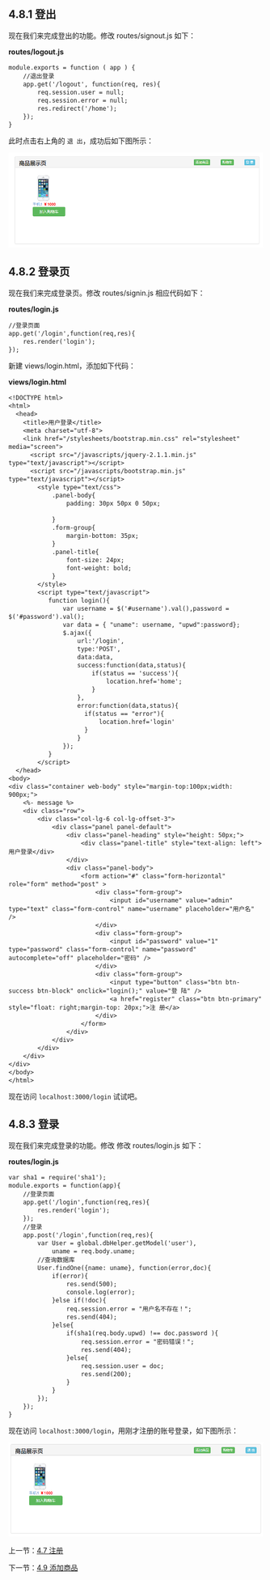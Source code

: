 ## 4.8.1 登出

现在我们来完成登出的功能。修改 routes/signout.js 如下：

**routes/logout.js**

```
module.exports = function ( app ) {
    //退出登录
    app.get('/logout', function(req, res){
        req.session.user = null;
        req.session.error = null;
        res.redirect('/home');
    });
}
```

此时点击右上角的 `退 出`，成功后如下图所示：

![](./img/4.8.1.png)

## 4.8.2 登录页

现在我们来完成登录页。修改 routes/signin.js 相应代码如下：

**routes/login.js**

```
//登录页面
app.get('/login',function(req,res){
    res.render('login');
});
```

新建 views/login.html，添加如下代码：

**views/login.html**

```
<!DOCTYPE html>
<html>
  <head>
    <title>用户登录</title>
	<meta charset="utf-8">
    <link href="/stylesheets/bootstrap.min.css" rel="stylesheet" media="screen">
      <script src="/javascripts/jquery-2.1.1.min.js" type="text/javascript"></script>
      <script src="/javascripts/bootstrap.min.js" type="text/javascript"></script>
		<style type="text/css">
			.panel-body{
				padding: 30px 50px 0 50px;

			}
			.form-group{
				margin-bottom: 35px;
			}
			.panel-title{
				font-size: 24px;
				font-weight: bold;
			}
		</style>
        <script type="text/javascript">
           function login(){
               var username = $('#username').val(),password = $('#password').val();
               var data = { "uname": username, "upwd":password};
               $.ajax({
                   url:'/login',
                   type:'POST',
                   data:data,
                   success:function(data,status){
                       if(status == 'success'){
                           location.href='home';
                       }
                   },
                   error:function(data,status){
                     if(status == "error"){
                         location.href='login'
                     }
                   }
               });
           }
        </script>
  </head>
<body>
<div class="container web-body" style="margin-top:100px;width: 900px;">
    <%- message %>
    <div class="row">
        <div class="col-lg-6 col-lg-offset-3">
            <div class="panel panel-default">
                <div class="panel-heading" style="height: 50px;">
                    <div class="panel-title" style="text-align: left">用户登录</div>
                </div>
                <div class="panel-body">
                    <form action="#" class="form-horizontal" role="form" method="post" >
                        <div class="form-group">
                            <input id="username" value="admin" type="text" class="form-control" name="username" placeholder="用户名" />
                        </div>
                        <div class="form-group">
                            <input id="password" value="1" type="password" class="form-control" name="password" autocomplete="off" placeholder="密码" />
                        </div>
                        <div class="form-group">
                            <input type="button" class="btn btn-success btn-block" onclick="login();" value="登 陆" />
                            <a href="register" class="btn btn-primary" style="float: right;margin-top: 20px;">注 册</a>
                        </div>
                    </form>
                </div>
            </div>
        </div>
    </div>
</div>
</body>
</html>
```

现在访问 `localhost:3000/login` 试试吧。

## 4.8.3 登录

现在我们来完成登录的功能。修改 修改 routes/login.js 如下：

**routes/login.js**

```
var sha1 = require('sha1');
module.exports = function(app){
    //登录页面
    app.get('/login',function(req,res){
        res.render('login');
    });
    //登录
    app.post('/login',function(req,res){
        var User = global.dbHelper.getModel('user'),
            uname = req.body.uname;
        //查询数据库
        User.findOne({name: uname}, function(error,doc){
            if(error){
                res.send(500);
                console.log(error);
            }else if(!doc){
                req.session.error = "用户名不存在！";
                res.send(404);
            }else{
                if(sha1(req.body.upwd) !== doc.password ){
                    req.session.error = "密码错误！";
                    res.send(404);
                }else{
                    req.session.user = doc;
                    res.send(200);
                }
            }
        });
    });
}
```

现在访问 `localhost:3000/login`，用刚才注册的账号登录，如下图所示：

![](./img/4.8.3.png)

上一节：[4.7 注册](https://github.com/18820227745/shop-demo-node/blob/master/book/4.7%20%E6%B3%A8%E5%86%8C.md)

下一节：[4.9 添加商品](https://github.com/18820227745/shop-demo-node/blob/master/book/4.9%20%E6%B7%BB%E5%8A%A0%E5%95%86%E5%93%81.md)